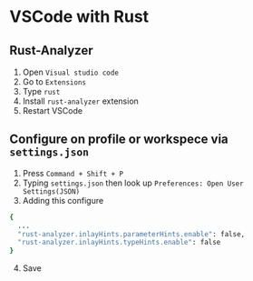 # VSCode with Rust

## Rust-Analyzer
1. Open `Visual studio code`
2. Go to `Extensions`
3. Type `rust`
4. Install `rust-analyzer` extension
5. Restart VSCode

## Configure on profile or workspece via `settings.json`
1. Press `Command + Shift + P`
2. Typing `settings.json` then look up `Preferences: Open User Settings(JSON)`
3. Adding this configure
```bash
{
  ...
  "rust-analyzer.inlayHints.parameterHints.enable": false,
  "rust-analyzer.inlayHints.typeHints.enable": false
}
```
4. Save
